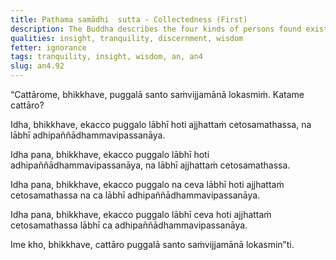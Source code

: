 ```yaml
---
title: Paṭhama samādhi  sutta - Collectedness (First)
description: The Buddha describes the four kinds of persons found existing in the world.
qualities: insight, tranquility, discernment, wisdom
fetter: ignorance
tags: tranquility, insight, wisdom, an, an4
slug: an4.92
---
```


“Cattārome, bhikkhave, puggalā santo saṁvijjamānā lokasmiṁ. Katame cattāro?

Idha, bhikkhave, ekacco puggalo lābhī hoti ajjhattaṁ cetosamathassa, na lābhī adhipaññādhammavipassanāya.

Idha pana, bhikkhave, ekacco puggalo lābhī hoti adhipaññādhammavipassanāya, na lābhī ajjhattaṁ cetosamathassa.

Idha pana, bhikkhave, ekacco puggalo na ceva lābhī hoti ajjhattaṁ cetosamathassa na ca lābhī adhipaññādhammavipassanāya.

Idha pana, bhikkhave, ekacco puggalo lābhī ceva hoti ajjhattaṁ cetosamathassa lābhī ca adhipaññādhammavipassanāya.

Ime kho, bhikkhave, cattāro puggalā santo saṁvijjamānā lokasmin”ti.

